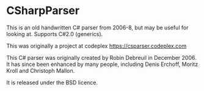 # CSharpParser

This is an old handwritten C# parser from 2006-8, but may be useful for looking at. Supports C#2.0 (generics).

This was originally a project at codeplex https://csparser.codeplex.com

This C# parser was originally created by Robin Debreuil in December 2006. It has since been enhanced by many people, including Denis Erchoff, Moritz Kroll and Christoph Mallon.

It is released under the BSD licence.